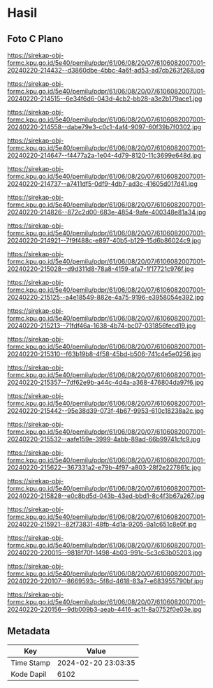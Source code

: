 # Hasil

## Foto C Plano

https://sirekap-obj-formc.kpu.go.id/5e40/pemilu/pdpr/61/06/08/20/07/6106082007001-20240220-214432--d3860dbe-4bbc-4a6f-ad53-ad7cb263f268.jpg

https://sirekap-obj-formc.kpu.go.id/5e40/pemilu/pdpr/61/06/08/20/07/6106082007001-20240220-214515--6e34f6d6-043d-4cb2-bb28-a3e2b179ace1.jpg

https://sirekap-obj-formc.kpu.go.id/5e40/pemilu/pdpr/61/06/08/20/07/6106082007001-20240220-214558--dabe79e3-c0c1-4af4-9097-60f39b7f0302.jpg

https://sirekap-obj-formc.kpu.go.id/5e40/pemilu/pdpr/61/06/08/20/07/6106082007001-20240220-214647--f4477a2a-1e04-4d79-8120-11c3699e648d.jpg

https://sirekap-obj-formc.kpu.go.id/5e40/pemilu/pdpr/61/06/08/20/07/6106082007001-20240220-214737--a7411df5-0df9-4db7-ad3c-41605d017d41.jpg

https://sirekap-obj-formc.kpu.go.id/5e40/pemilu/pdpr/61/06/08/20/07/6106082007001-20240220-214826--872c2d00-683e-4854-9afe-400348e81a34.jpg

https://sirekap-obj-formc.kpu.go.id/5e40/pemilu/pdpr/61/06/08/20/07/6106082007001-20240220-214921--7f9f488c-e897-40b5-b129-15d6b86024c9.jpg

https://sirekap-obj-formc.kpu.go.id/5e40/pemilu/pdpr/61/06/08/20/07/6106082007001-20240220-215028--d9d311d8-78a8-4159-afa7-1f17721c976f.jpg

https://sirekap-obj-formc.kpu.go.id/5e40/pemilu/pdpr/61/06/08/20/07/6106082007001-20240220-215125--a4e18549-882e-4a75-9196-e3958054e392.jpg

https://sirekap-obj-formc.kpu.go.id/5e40/pemilu/pdpr/61/06/08/20/07/6106082007001-20240220-215213--71fdf46a-1638-4b74-bc07-031856fecd19.jpg

https://sirekap-obj-formc.kpu.go.id/5e40/pemilu/pdpr/61/06/08/20/07/6106082007001-20240220-215310--f63b19b8-4f58-45bd-b506-741c4e5e0256.jpg

https://sirekap-obj-formc.kpu.go.id/5e40/pemilu/pdpr/61/06/08/20/07/6106082007001-20240220-215357--7df62e9b-a44c-4d4a-a368-476804da97f6.jpg

https://sirekap-obj-formc.kpu.go.id/5e40/pemilu/pdpr/61/06/08/20/07/6106082007001-20240220-215442--95e38d39-073f-4b67-9953-610c18238a2c.jpg

https://sirekap-obj-formc.kpu.go.id/5e40/pemilu/pdpr/61/06/08/20/07/6106082007001-20240220-215532--aafe159e-3999-4abb-89ad-66b99741cfc9.jpg

https://sirekap-obj-formc.kpu.go.id/5e40/pemilu/pdpr/61/06/08/20/07/6106082007001-20240220-215622--367331a2-e79b-4f97-a803-28f2e227861c.jpg

https://sirekap-obj-formc.kpu.go.id/5e40/pemilu/pdpr/61/06/08/20/07/6106082007001-20240220-215828--e0c8bd5d-043b-43ed-bbd1-8c4f3b67a267.jpg

https://sirekap-obj-formc.kpu.go.id/5e40/pemilu/pdpr/61/06/08/20/07/6106082007001-20240220-215921--82f73831-48fb-4d1a-9205-9a1c651c8e0f.jpg

https://sirekap-obj-formc.kpu.go.id/5e40/pemilu/pdpr/61/06/08/20/07/6106082007001-20240220-220015--9818f70f-1498-4b03-991c-5c3c63b05203.jpg

https://sirekap-obj-formc.kpu.go.id/5e40/pemilu/pdpr/61/06/08/20/07/6106082007001-20240220-220107--8669593c-5f8d-4618-83a7-e683955790bf.jpg

https://sirekap-obj-formc.kpu.go.id/5e40/pemilu/pdpr/61/06/08/20/07/6106082007001-20240220-220156--9db009b3-aeab-4416-ac1f-8a0752f0e03e.jpg


## Metadata

| Key        | Value               |
| ---------- | ------------------- |
| Time Stamp | 2024-02-20 23:03:35 |
| Kode Dapil | 6102                |



